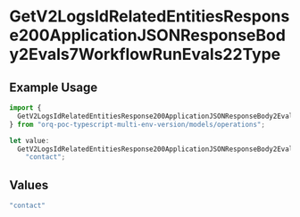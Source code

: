 # GetV2LogsIdRelatedEntitiesResponse200ApplicationJSONResponseBody2Evals7WorkflowRunEvals22Type

## Example Usage

```typescript
import {
  GetV2LogsIdRelatedEntitiesResponse200ApplicationJSONResponseBody2Evals7WorkflowRunEvals22Type,
} from "orq-poc-typescript-multi-env-version/models/operations";

let value:
  GetV2LogsIdRelatedEntitiesResponse200ApplicationJSONResponseBody2Evals7WorkflowRunEvals22Type =
    "contact";
```

## Values

```typescript
"contact"
```